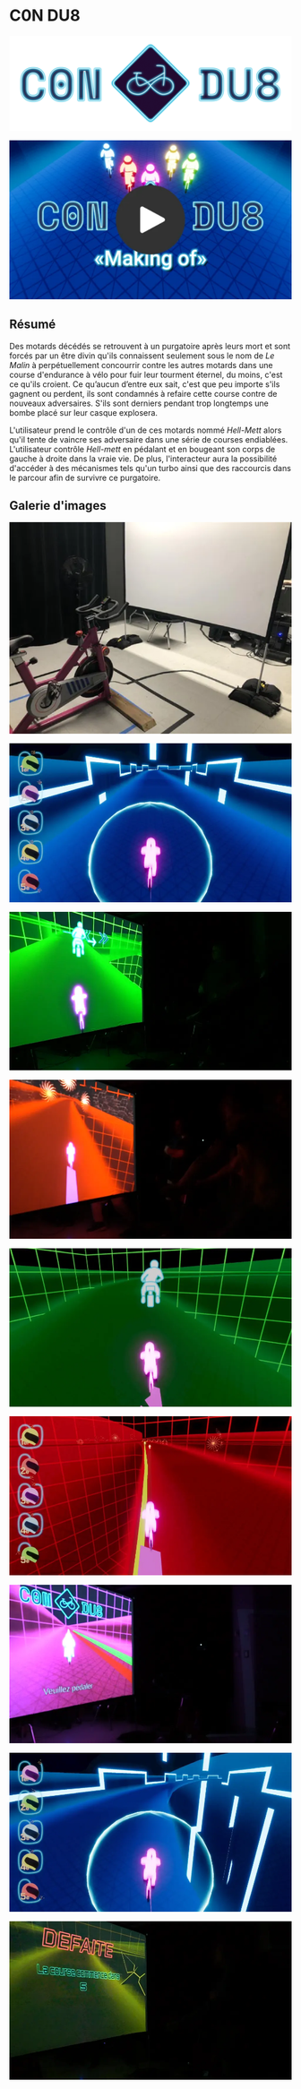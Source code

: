# C0N DU8

![Titre C0NDU8](./medias/images/titre_c0ndu8.png)

[![Making of de C0N-DU8](./medias/images/c0ndu8_makingOf_thumbnail.webp)](https://youtu.be/3XaCeuDd55Q)
<!--(bande annonce ici)-->
<!--[![Bande d'annonce de C0N-DU8](./medias/images/annonce-thumbnail.webp)](https://youtu.be/-IFHHGbjp_o)-->

## Résumé
Des motards décédés se retrouvent à un purgatoire après leurs mort et sont forcés par un être divin qu'ils connaissent seulement sous le nom de *Le Malin* à perpétuellement concourrir contre les autres motards dans une course d'endurance à vélo pour fuir leur tourment éternel, du moins, c'est ce qu'ils croient. Ce qu’aucun d’entre eux sait, c'est que peu importe s'ils gagnent ou perdent, ils sont condamnés à refaire cette course contre de nouveaux adversaires. S'ils sont derniers pendant trop longtemps une bombe placé sur leur casque explosera.  

L'utilisateur prend le contrôle d'un de ces motards nommé *Hell-Mett* alors qu'il tente de vaincre ses adversaire dans une série de courses endiablées. L'utilisateur contrôle *Hell-mett* en pédalant et en bougeant son corps de gauche à droite dans la vraie vie. De plus, l'interacteur aura la possibilité d'accéder à des mécanismes tels qu'un turbo ainsi que des raccourcis dans le parcour afin de survivre ce purgatoire.

<!--[![Vidéo d'intention](https://img.youtube.com/vi/wziDJZdT_d4/0.jpg)](https://www.youtube.com/watch?v=wziDJZdT_d4)-->
## Galerie d'images

<!--(Galerie photo du projet réalisé ici)-->
![Image de l'oeuvre exposée](./medias/images/Diffusion_Complet.webp)

![Image de l'oeuvre exposée](./medias/images/00_image_gallery.webp)

![Image de l'oeuvre exposée](./medias/images/01_image_gallery.webp)

![Image de l'oeuvre exposée](./medias/images/02_image_gallery.webp)

![Image de l'oeuvre exposée](./medias/images/03_image_gallery.webp)

![Image de l'oeuvre exposée](./medias/images/04_image_gallery.webp)

![Image de l'oeuvre exposée](./medias/images/05_image_gallery.webp)

![Image de l'oeuvre exposée](./medias/images/06_image_gallery.webp)

![Image de l'oeuvre exposée](./medias/images/07_image_gallery.webp)
